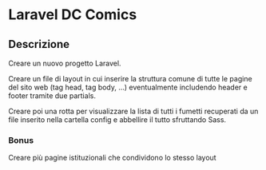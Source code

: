 Laravel DC Comics
===
## **Descrizione**
Creare un nuovo progetto Laravel. 

Creare un file di layout in cui inserire la struttura comune di tutte le pagine del sito web (tag head, tag body, ...) eventualmente includendo header e footer tramite due partials.

Creare poi una rotta per visualizzare la lista di tutti i fumetti recuperati da un file inserito nella cartella config e abbellire il tutto sfruttando Sass.

### **Bonus**
Creare più pagine istituzionali che condividono lo stesso layout
